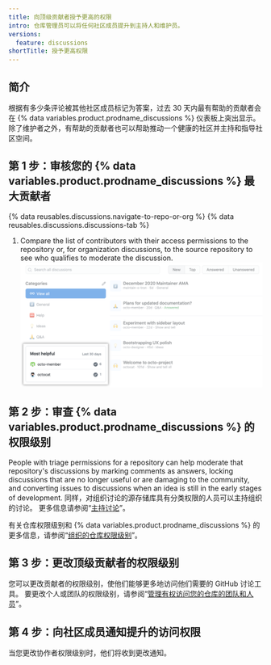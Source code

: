 ```yaml
---
title: 向顶级贡献者授予更高的权限
intro: 仓库管理员可以将任何社区成员提升到主持人和维护员。
versions:
  feature: discussions
shortTitle: 授予更高权限
---
```



## 简介

根据有多少条评论被其他社区成员标记为答案，过去 30 天内最有帮助的贡献者会在 {% data variables.product.prodname_discussions %} 仪表板上突出显示。 除了维护者之外，有帮助的贡献者也可以帮助推动一个健康的社区并主持和指导社区空间。

## 第 1 步：审核您的 {% data variables.product.prodname_discussions %} 最大贡献者

{% data reusables.discussions.navigate-to-repo-or-org %}
{% data reusables.discussions.discussions-tab %}
1. Compare the list of contributors with their access permissions to the repository or, for organization discussions, to the source repository to see who qualifies to moderate the discussion. ![Screenshot of most helpful contributors](/assets/images/help/discussions/most-helpful.png)

## 第 2 步：审查 {% data variables.product.prodname_discussions %} 的权限级别

People with triage permissions for a repository can help moderate that repository's discussions by marking comments as answers, locking discussions that are no longer useful or are damaging to the community, and converting issues to discussions when an idea is still in the early stages of development. 同样，对组织讨论的源存储库具有分类权限的人员可以主持组织的讨论。 更多信息请参阅“[主持讨论](/discussions/managing-discussions-for-your-community/moderating-discussions)”。

有关仓库权限级别和 {% data variables.product.prodname_discussions %} 的更多信息，请参阅“[组织的仓库权限级别](/organizations/managing-access-to-your-organizations-repositories/repository-permission-levels-for-an-organization)”。

## 第 3 步：更改顶级贡献者的权限级别

您可以更改贡献者的权限级别，使他们能够更多地访问他们需要的 GitHub 讨论工具。 要更改个人或团队的权限级别，请参阅“[管理有权访问您的仓库的团队和人员](/github/administering-a-repository/managing-teams-and-people-with-access-to-your-repository)”。

## 第 4 步：向社区成员通知提升的访问权限

当您更改协作者权限级别时，他们将收到更改通知。
